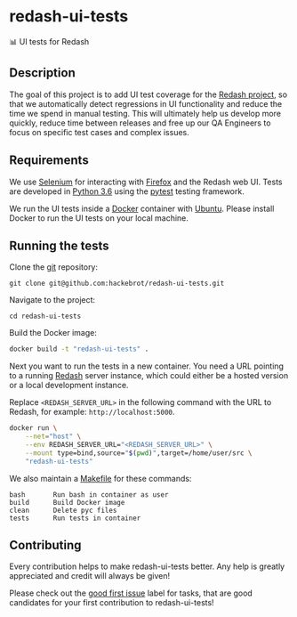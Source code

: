 # redash-ui-tests

 :bar_chart: UI tests for Redash

## Description

The goal of this project is to add UI test coverage for the [Redash
project][redash], so that we automatically detect regressions in UI
functionality and reduce the time we spend in manual testing. This will
ultimately help us develop more quickly, reduce time between releases and
free up our QA Engineers to focus on specific test cases and complex issues.

## Requirements

We use [Selenium][selenium] for interacting with [Firefox][firefox] and the
Redash web UI. Tests are developed in [Python 3.6][python] using the
[pytest][pytest] testing framework.

We run the UI tests inside a [Docker][docker] container with
[Ubuntu][ubuntu]. Please install Docker to run the UI tests on your local
machine.

## Running the tests

Clone the [git][git] repository:

```text
git clone git@github.com:hackebrot/redash-ui-tests.git
```

Navigate to the project:

```text
cd redash-ui-tests
```

Build the Docker image:

```bash
docker build -t "redash-ui-tests" .
```

Next you want to run the tests in a new container. You need a URL pointing to
a running [Redash][redash] server instance, which could either be a hosted
version or a local development instance.

Replace ``<REDASH_SERVER_URL>`` in the following command with the URL to
Redash, for example: ``http://localhost:5000``.

```bash
docker run \
    --net="host" \
    --env REDASH_SERVER_URL="<REDASH_SERVER_URL>" \
    --mount type=bind,source="$(pwd)",target=/home/user/src \
    "redash-ui-tests"
```

We also maintain a [Makefile][makefile] for these commands:

```text
bash       Run bash in container as user
build      Build Docker image
clean      Delete pyc files
tests      Run tests in container
```

## Contributing

Every contribution helps to make redash-ui-tests better. Any help is greatly
appreciated and credit will always be given!

Please check out the [good first issue][first] label for tasks, that are good
candidates for your first contribution to redash-ui-tests!

[docker]: https://docs.docker.com/install/
[firefox]: https://www.mozilla.org/en-US/firefox/new/
[first]: https://github.com/hackebrot/redash-ui-tests/labels/good%20first%20issue
[git]: https://git-scm.com/
[makefile]: /Makefile
[pytest]: https://docs.pytest.org/en/latest/
[python]: https://www.python.org/
[redash]: https://github.com/getredash/redash
[selenium]: https://pypi.org/project/selenium/
[ubuntu]: https://www.ubuntu.com/
